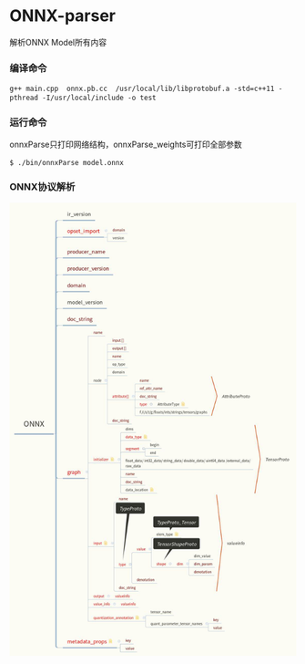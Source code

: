 # ONNX-parser
解析ONNX  Model所有内容

### 编译命令
```
g++ main.cpp  onnx.pb.cc  /usr/local/lib/libprotobuf.a -std=c++11 -pthread -I/usr/local/include -o test
```

### 运行命令
onnxParse只打印网络结构，onnxParse_weights可打印全部参数
```
$ ./bin/onnxParse model.onnx
```

### ONNX协议解析
![parse](./img/ONNX.jpg)